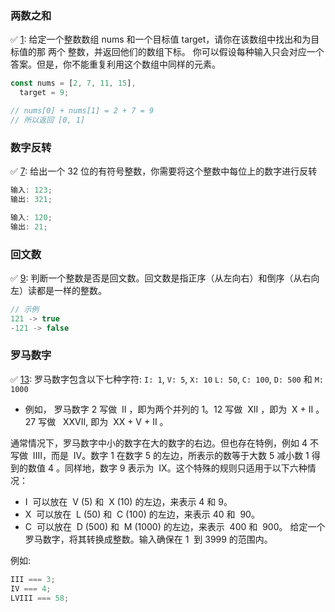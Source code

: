 ### 两数之和

✅ [1](https://leetcode-cn.com/problems/two-sum/): 给定一个整数数组 nums 和一个目标值 target，请你在该数组中找出和为目标值的那 两个 整数，并返回他们的数组下标。 你可以假设每种输入只会对应一个答案。但是，你不能重复利用这个数组中同样的元素。

```js
const nums = [2, 7, 11, 15],
  target = 9;

// nums[0] + nums[1] = 2 + 7 = 9
// 所以返回 [0, 1]
```

[](twoSum.ts ':include :type=code')

### 数字反转

✅ [7](https://leetcode-cn.com/problems/reverse-integer/): 给出一个 32 位的有符号整数，你需要将这个整数中每位上的数字进行反转

```js
输入: 123;
输出: 321;

输入: 120;
输出: 21;
```

[](reverseNumber.ts ':include :type=code')

### 回文数

✅ [9](https://leetcode-cn.com/problems/palindrome-number/): 判断一个整数是否是回文数。回文数是指正序（从左向右）和倒序（从右向左）读都是一样的整数。

```js
// 示例
121 -> true
-121 -> false
```

[](isPalindrome.ts ':include :type=code')

### 罗马数字

✅ [13](https://leetcode-cn.com/problems/roman-to-integer/): 罗马数字包含以下七种字符: `I: 1`, `V: 5`, `X: 10` `L: 50`, `C: 100`, `D: 500` 和 `M: 1000`

- 例如， 罗马数字 2 写做  II ，即为两个并列的 1。12 写做  XII ，即为  X + II 。 27 写做   XXVII, 即为  XX + V + II 。

通常情况下，罗马数字中小的数字在大的数字的右边。但也存在特例，例如 4 不写做  IIII，而是  IV。数字 1 在数字 5 的左边，所表示的数等于大数 5 减小数 1 得到的数值 4 。同样地，数字 9 表示为  IX。这个特殊的规则只适用于以下六种情况：

- I  可以放在  V (5) 和  X (10) 的左边，来表示 4 和 9。
- X  可以放在  L (50) 和  C (100) 的左边，来表示 40 和  90。
- C  可以放在  D (500) 和  M (1000) 的左边，来表示  400 和  900。
  给定一个罗马数字，将其转换成整数。输入确保在 1  到 3999 的范围内。

例如:

```js
III === 3;
IV === 4;
LVIII === 58;
```

[](romanToInt.ts ':include :type=code')
